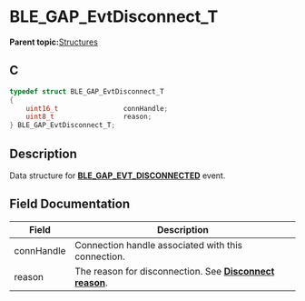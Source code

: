 # BLE\_GAP\_EvtDisconnect\_T

**Parent topic:**[Structures](GUID-A15AC144-CD72-427A-B096-33FC1E7FEA88.md)

## C

```c
typedef struct BLE_GAP_EvtDisconnect_T
{
    uint16_t                connHandle;
    uint8_t                 reason;
} BLE_GAP_EvtDisconnect_T;
```

## Description

Data structure for **[BLE\_GAP\_EVT\_DISCONNECTED](GUID-085D2B3E-E5DB-4072-8916-29201399538E.md)** event.

## Field Documentation

|Field|Description|
|-----|-----------|
|connHandle|Connection handle associated with this connection.|
|reason|The reason for disconnection. See **[Disconnect reason](GUID-AF87B845-1C64-41F6-AAF7-02A04FA37B40.md)**.|

